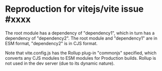 # Reproduction for vitejs/vite issue #xxxx

The root module has a dependency of "dependency1", which in turn has a dependency of "dependency2".
The root module and "dependency1" are in ESM format, "dependency2" is in CJS format.

Note that vite.config.js has the Rollup plug-in "commonjs" specified, which converts any CJS modules to ESM modules for Production builds.
Rollup is not used in the dev server (due to its dynamic nature).
